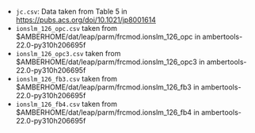 * `jc.csv`: Data taken from Table 5 in https://pubs.acs.org/doi/10.1021/jp8001614
* `ionslm_126_opc.csv` taken from $AMBERHOME/dat/leap/parm/frcmod.ionslm_126_opc in ambertools-22.0-py310h206695f
* `ionslm_126_opc3.csv` taken from $AMBERHOME/dat/leap/parm/frcmod.ionslm_126_opc3 in ambertools-22.0-py310h206695f
* `ionslm_126_fb3.csv` taken from $AMBERHOME/dat/leap/parm/frcmod.ionslm_126_fb3 in ambertools-22.0-py310h206695f
* `ionslm_126_fb4.csv` taken from $AMBERHOME/dat/leap/parm/frcmod.ionslm_126_fb4 in ambertools-22.0-py310h206695f
